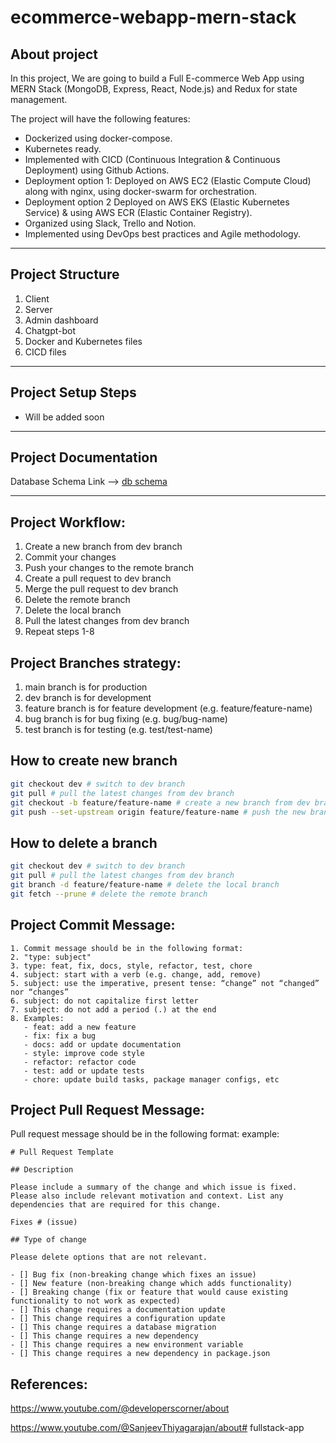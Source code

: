 # ecommerce-webapp-mern-stack

## About project

In this project, We are going to build a Full E-commerce Web App using MERN Stack (MongoDB, Express, React, Node.js) and Redux for state management.

The project will have the following features:
   - Dockerized using docker-compose.
   - Kubernetes ready.
   - Implemented with CICD (Continuous Integration & Continuous Deployment) using Github Actions.
   - Deployment option 1: Deployed on AWS EC2 (Elastic Compute Cloud) along with nginx, using docker-swarm for orchestration.
   - Deployment option 2 Deployed on AWS EKS (Elastic Kubernetes Service) & using AWS ECR (Elastic Container Registry).
   - Organized using Slack, Trello and Notion.
   - Implemented using DevOps best practices and Agile methodology.
---

## Project Structure

1. Client
2. Server
3. Admin dashboard 
4. Chatgpt-bot
5. Docker and Kubernetes files
6. CICD files

---

## Project Setup Steps

   - Will be added soon
---

## Project Documentation

Database Schema Link --> [db schema](https://lucid.app/documents/view/41dc8682-dbec-40de-8576-ce771a96559a)

---

## Project Workflow:

1. Create a new branch from dev branch
2. Commit your changes
3. Push your changes to the remote branch
4. Create a pull request to dev branch
5. Merge the pull request to dev branch
6. Delete the remote branch
7. Delete the local branch
8. Pull the latest changes from dev branch
9. Repeat steps 1-8

## Project Branches strategy:

1. main branch is for production
2. dev branch is for development
3. feature branch is for feature development (e.g. feature/feature-name)
4. bug branch is for bug fixing (e.g. bug/bug-name)
5. test branch is for testing (e.g. test/test-name)

## How to create new branch

```bash
git checkout dev # switch to dev branch
git pull # pull the latest changes from dev branch
git checkout -b feature/feature-name # create a new branch from dev branch
git push --set-upstream origin feature/feature-name # push the new branch to remote
```

## How to delete a branch

```bash
git checkout dev # switch to dev branch
git pull # pull the latest changes from dev branch
git branch -d feature/feature-name # delete the local branch
git fetch --prune # delete the remote branch
```

## Project Commit Message:

```
1. Commit message should be in the following format:
2. "type: subject"
3. type: feat, fix, docs, style, refactor, test, chore
4. subject: start with a verb (e.g. change, add, remove)
5. subject: use the imperative, present tense: “change” not “changed” nor “changes”
6. subject: do not capitalize first letter
7. subject: do not add a period (.) at the end
8. Examples:
   - feat: add a new feature
   - fix: fix a bug
   - docs: add or update documentation
   - style: improve code style
   - refactor: refactor code
   - test: add or update tests
   - chore: update build tasks, package manager configs, etc
```

## Project Pull Request Message:

Pull request message should be in the following format:
example:

```
# Pull Request Template

## Description

Please include a summary of the change and which issue is fixed. Please also include relevant motivation and context. List any dependencies that are required for this change.

Fixes # (issue)

## Type of change

Please delete options that are not relevant.

- [] Bug fix (non-breaking change which fixes an issue)
- [] New feature (non-breaking change which adds functionality)
- [] Breaking change (fix or feature that would cause existing functionality to not work as expected)
- [] This change requires a documentation update
- [] This change requires a configuration update
- [] This change requires a database migration
- [] This change requires a new dependency
- [] This change requires a new environment variable
- [] This change requires a new dependency in package.json

```

## References:

https://www.youtube.com/@developerscorner/about

https://www.youtube.com/@SanjeevThiyagarajan/about# fullstack-app

